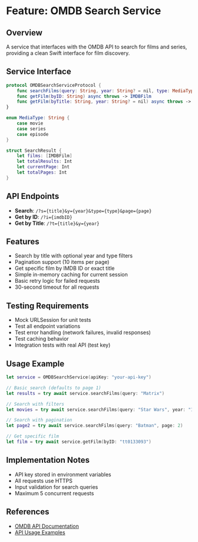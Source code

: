 # Feature: OMDB Search Service

## Overview

A service that interfaces with the OMDB API to search for films and series, providing a clean Swift interface for film discovery.

## Service Interface

```swift
protocol OMDBSearchServiceProtocol {
    func searchFilms(query: String, year: String? = nil, type: MediaType? = nil, page: Int = 1) async throws -> SearchResult
    func getFilm(byID: String) async throws -> IMDBFilm
    func getFilm(byTitle: String, year: String? = nil) async throws -> IMDBFilm
}

enum MediaType: String {
    case movie
    case series
    case episode
}

struct SearchResult {
    let films: [IMDBFilm]
    let totalResults: Int
    let currentPage: Int
    let totalPages: Int
}
```

## API Endpoints

- **Search**: `/?s={title}&y={year}&type={type}&page={page}`
- **Get by ID**: `/?i={imdbID}`
- **Get by Title**: `/?t={title}&y={year}`

## Features

- Search by title with optional year and type filters
- Pagination support (10 items per page)
- Get specific film by IMDB ID or exact title
- Simple in-memory caching for current session
- Basic retry logic for failed requests
- 30-second timeout for all requests

## Testing Requirements

- Mock URLSession for unit tests
- Test all endpoint variations
- Test error handling (network failures, invalid responses)
- Test caching behavior
- Integration tests with real API (test key)

## Usage Example

```swift
let service = OMDBSearchService(apiKey: "your-api-key")

// Basic search (defaults to page 1)
let results = try await service.searchFilms(query: "Matrix")

// Search with filters
let movies = try await service.searchFilms(query: "Star Wars", year: "1977", type: .movie)

// Search with pagination
let page2 = try await service.searchFilms(query: "Batman", page: 2)

// Get specific film
let film = try await service.getFilm(byID: "tt0133093")
```

## Implementation Notes

- API key stored in environment variables
- All requests use HTTPS
- Input validation for search queries
- Maximum 5 concurrent requests

## References

- [OMDB API Documentation](http://www.omdbapi.com/)
- [API Usage Examples](docs/OMDb_API_example.json)
